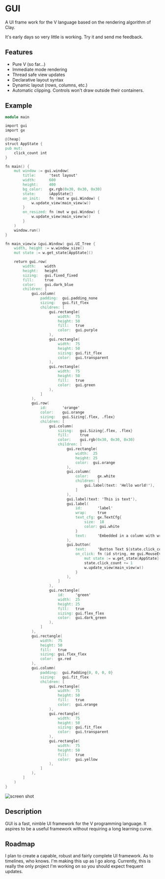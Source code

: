 # GUI

A UI frame work for the V language based on the rendering algorithm of Clay.

It's early days so very little is working. Try it and send me feedback.

## Features

- Pure V (so far...)
- Immediate mode rendering
- Thread safe view updates
- Declarative layout syntax
- Dynamic layout (rows, columns, etc.)
- Automatic clipping. Controls won't draw outside their containers.

## Example
```v
module main

import gui
import gx

@[heap]
struct AppState {
pub mut:
	click_count int
}

fn main() {
	mut window := gui.window(
		title:      'test layout'
		width:      600
		height:     400
		bg_color:   gx.rgb(0x30, 0x30, 0x30)
		state:      &AppState{}
		on_init:    fn (mut w gui.Window) {
			w.update_view(main_view(w))
		}
		on_resized: fn (mut w gui.Window) {
			w.update_view(main_view(w))
		}
	)
	window.run()
}

fn main_view(w &gui.Window) gui.UI_Tree {
	width, height := w.window_size()
	mut state := w.get_state[AppState]()

	return gui.row(
		width:    width
		height:   height
		sizing:   gui.fixed_fixed
		fill:     true
		color:    gui.dark_blue
		children: [
			gui.column(
				padding:  gui.padding_none
				sizing:   gui.fit_flex
				children: [
					gui.rectangle(
						width:  75
						height: 50
						fill:   true
						color:  gui.purple
					),
					gui.rectangle(
						width:  75
						height: 50
						sizing: gui.fit_flex
						color:  gui.transparent
					),
					gui.rectangle(
						width:  75
						height: 50
						fill:   true
						color:  gui.green
					),
				]
			),
			gui.row(
				id:       'orange'
				color:    gui.orange
				sizing:   gui.Sizing{.flex, .flex}
				children: [
					gui.column(
						sizing:   gui.Sizing{.flex, .flex}
						fill:     true
						color:    gui.rgb(0x30, 0x30, 0x30)
						children: [
							gui.rectangle(
								width:  25
								height: 25
								color:  gui.orange
							),
							gui.column(
								color:    gx.white
								children: [
									gui.label(text: 'Hello world!'),
								]
							),
							gui.label(text: 'This is text'),
							gui.label(
								id:       'label'
								wrap:     true
								text_cfg: gx.TextCfg{
									size:  18
									color: gui.white
								}
								text:     'Embedded in a column with wrapping'
							),
							gui.button(
								text:     'Button Text ${state.click_count}'
								on_click: fn (id string, me gui.MouseEvent, mut w gui.Window) {
									mut state := w.get_state[AppState]()
									state.click_count += 1
									w.update_view(main_view(w))
								}
							),
						]
					),
					gui.rectangle(
						id:     'green'
						width:  25
						height: 25
						fill:   true
						sizing: gui.flex_flex
						color:  gui.dark_green
					),
				]
			),
			gui.rectangle(
				width:  75
				height: 50
				fill:   true
				sizing: gui.flex_flex
				color:  gx.red
			),
			gui.column(
				padding:  gui.Padding{0, 0, 0, 0}
				sizing:   gui.fit_flex
				children: [
					gui.rectangle(
						width:  75
						height: 50
						fill:   true
						color:  gui.orange
					),
					gui.rectangle(
						width:  75
						height: 50
						sizing: gui.fit_flex
						color:  gui.transparent
					),
					gui.rectangle(
						width:  75
						height: 50
						fill:   true
						color:  gui.yellow
					),
				]
			),
		]
	)
}
````
![screen shot](gui.png)

## Description

GUI is a fast, nimble UI framework for the V programming language. It aspires to be
a useful framework without requiring a long learning curve.

## Roadmap

I plan to create a capable, robust and fairly complete UI framework. As to timelines,
who knows. I'm making this up as I go along. Currently, this is really the only project
I'm working on so you should expect frequent updates.